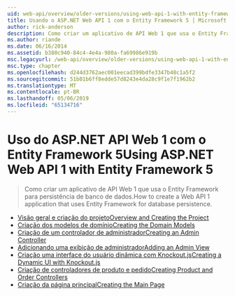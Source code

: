 ```yaml
---
uid: web-api/overview/older-versions/using-web-api-1-with-entity-framework-5/index
title: Usando o ASP.NET Web API 1 com o Entity Framework 5 | Microsoft Docs
author: rick-anderson
description: Como criar um aplicativo de API Web 1 que usa o Entity Framework para persistência de banco de dados.
ms.author: riande
ms.date: 06/16/2014
ms.assetid: b380c940-84c4-4e4a-980a-fa69986e919b
msc.legacyurl: /web-api/overview/older-versions/using-web-api-1-with-entity-framework-5
msc.type: chapter
ms.openlocfilehash: d244d3762aec001eecad399bdfe3347b48c1a5f2
ms.sourcegitcommit: 51b01b6ff8edde57d8243e4da28c9f1e7f1962b2
ms.translationtype: MT
ms.contentlocale: pt-BR
ms.lasthandoff: 05/06/2019
ms.locfileid: "65134716"
---
```

# <a name="using-aspnet-web-api-1-with-entity-framework-5"></a><span data-ttu-id="314c1-103">Uso do ASP.NET API Web 1 com o Entity Framework 5</span><span class="sxs-lookup"><span data-stu-id="314c1-103">Using ASP.NET Web API 1 with Entity Framework 5</span></span>

> <span data-ttu-id="314c1-104">Como criar um aplicativo de API Web 1 que usa o Entity Framework para persistência de banco de dados.</span><span class="sxs-lookup"><span data-stu-id="314c1-104">How to create a Web API 1 application that uses Entity Framework for database persistence.</span></span>

- [<span data-ttu-id="314c1-105">Visão geral e criação do projeto</span><span class="sxs-lookup"><span data-stu-id="314c1-105">Overview and Creating the Project</span></span>](using-web-api-with-entity-framework-part-1.md)
- [<span data-ttu-id="314c1-106">Criação dos modelos de domínio</span><span class="sxs-lookup"><span data-stu-id="314c1-106">Creating the Domain Models</span></span>](using-web-api-with-entity-framework-part-2.md)
- [<span data-ttu-id="314c1-107">Criação de um controlador de administrador</span><span class="sxs-lookup"><span data-stu-id="314c1-107">Creating an Admin Controller</span></span>](using-web-api-with-entity-framework-part-3.md)
- [<span data-ttu-id="314c1-108">Adicionando uma exibição de administrador</span><span class="sxs-lookup"><span data-stu-id="314c1-108">Adding an Admin View</span></span>](using-web-api-with-entity-framework-part-4.md)
- [<span data-ttu-id="314c1-109">Criação uma interface do usuário dinâmica com Knockout.js</span><span class="sxs-lookup"><span data-stu-id="314c1-109">Creating a Dynamic UI with Knockout.js</span></span>](using-web-api-with-entity-framework-part-5.md)
- [<span data-ttu-id="314c1-110">Criação de controladores de produto e pedido</span><span class="sxs-lookup"><span data-stu-id="314c1-110">Creating Product and Order Controllers</span></span>](using-web-api-with-entity-framework-part-6.md)
- [<span data-ttu-id="314c1-111">Criação da página principal</span><span class="sxs-lookup"><span data-stu-id="314c1-111">Creating the Main Page</span></span>](using-web-api-with-entity-framework-part-7.md)
